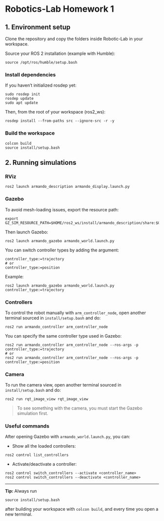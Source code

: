 

# Robotics-Lab Homework 1

## 1. Environment setup

Clone the repository and copy the folders inside Robotic-Lab in your workspace.

Source your ROS 2 installation (example with Humble):

```
source /opt/ros/humble/setup.bash
```

### Install dependencies

If you haven’t initialized rosdep yet:

```
sudo rosdep init
rosdep update
sudo apt update
```

Then, from the root of your workspace (ros2_ws):

```
rosdep install --from-paths src --ignore-src -r -y
```

### Build the workspace

```
colcon build
source install/setup.bash
```

## 2. Running simulations

### RViz

```
ros2 launch armando_description armando_display.launch.py
```

### Gazebo

To avoid mesh-loading issues, export the resource path:

```
export GZ_SIM_RESOURCE_PATH=$HOME/ros2_ws/install/armando_description/share:$GZ_SIM_RESOURCE_PATH
```

Then launch Gazebo:

```
ros2 launch armando_gazebo armando_world.launch.py
```

You can switch controller types by adding the argument:

```
controller_type:=trajectory
# or
controller_type:=position
```

Example:

```
ros2 launch armando_gazebo armando_world.launch.py controller_type:=trajectory
```

### Controllers

To control the robot manually with `arm_controller_node`, open another terminal sourced in `install/setup.bash` and do:

```
ros2 run armando_controller arm_controller_node
```

You can specify the same controller type used in Gazebo:

```
ros2 run armando_controller arm_controller_node --ros-args -p controller_type:=trajectory
# or
ros2 run armando_controller arm_controller_node --ros-args -p controller_type:=position
```

### Camera

To run the camera view, open another terminal sourced in `install/setup.bash` and do:

```
ros2 run rqt_image_view rqt_image_view
```

> To see something with the camera, you must start the Gazebo simulation first.

### Useful commands

After opening Gazebo with `armando_world.launch.py`, you can:

* Show all the loaded controllers:

```
ros2 control list_controllers
```

* Activate/deactivate a controller:

```
ros2 control switch_controllers --activate <controller_name>
ros2 control switch_controllers --deactivate <controller_name>
```

---

**Tip:** Always run

```
source install/setup.bash
```

after building your workspace with `colcon build`, and every time you open a new terminal.

